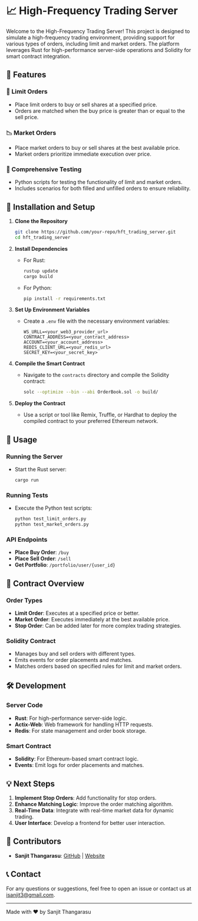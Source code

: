 # 📈 High-Frequency Trading Server

Welcome to the High-Frequency Trading Server! This project is designed to simulate a high-frequency trading environment, providing support for various types of orders, including limit and market orders. The platform leverages Rust for high-performance server-side operations and Solidity for smart contract integration. 

## 🚀 Features

### 🛒 Limit Orders
- Place limit orders to buy or sell shares at a specified price.
- Orders are matched when the buy price is greater than or equal to the sell price.

### 📉 Market Orders
- Place market orders to buy or sell shares at the best available price.
- Market orders prioritize immediate execution over price.

### 🧪 Comprehensive Testing
- Python scripts for testing the functionality of limit and market orders.
- Includes scenarios for both filled and unfilled orders to ensure reliability.

## 🔧 Installation and Setup

1. **Clone the Repository**
    ```bash
    git clone https://github.com/your-repo/hft_trading_server.git
    cd hft_trading_server
    ```

2. **Install Dependencies**
    - For Rust:
        ```bash
        rustup update
        cargo build
        ```
    - For Python:
        ```bash
        pip install -r requirements.txt
        ```

3. **Set Up Environment Variables**
    - Create a `.env` file with the necessary environment variables:
        ```env
        WS_URLL=<your_web3_provider_url>
        CONTRACT_ADDRESS=<your_contract_address>
        ACCOUNT=<your_account_address>
        REDIS_CLIENT_URL=<your_redis_url>
        SECRET_KEY=<your_secret_key>
        ```

4. **Compile the Smart Contract**
    - Navigate to the `contracts` directory and compile the Solidity contract:
        ```bash
        solc --optimize --bin --abi OrderBook.sol -o build/
        ```

5. **Deploy the Contract**
    - Use a script or tool like Remix, Truffle, or Hardhat to deploy the compiled contract to your preferred Ethereum network.

## 📝 Usage

### Running the Server
- Start the Rust server:
    ```bash
    cargo run
    ```

### Running Tests
- Execute the Python test scripts:
    ```bash
    python test_limit_orders.py
    python test_market_orders.py
    ```

### API Endpoints
- **Place Buy Order**: `/buy`
- **Place Sell Order**: `/sell`
- **Get Portfolio**: `/portfolio/user/{user_id}`

## 📄 Contract Overview

### Order Types
- **Limit Order**: Executes at a specified price or better.
- **Market Order**: Executes immediately at the best available price.
- **Stop Order**: Can be added later for more complex trading strategies.

### Solidity Contract
- Manages buy and sell orders with different types.
- Emits events for order placements and matches.
- Matches orders based on specified rules for limit and market orders.

## 🛠️ Development

### Server Code
- **Rust**: For high-performance server-side logic.
- **Actix-Web**: Web framework for handling HTTP requests.
- **Redis**: For state management and order book storage.

### Smart Contract
- **Solidity**: For Ethereum-based smart contract logic.
- **Events**: Emit logs for order placements and matches.

## 💡 Next Steps

1. **Implement Stop Orders**: Add functionality for stop orders.
2. **Enhance Matching Logic**: Improve the order matching algorithm.
3. **Real-Time Data**: Integrate with real-time market data for dynamic trading.
4. **User Interface**: Develop a frontend for better user interaction.

## 👥 Contributors
- **Sanjit Thangarasu**: [GitHub](https://github.com/isanjit3) | [Website](https://sanjit.app)

## 📞 Contact
For any questions or suggestions, feel free to open an issue or contact us at [isanjit3@gmail.com](mailto:isanjit3@gmail.com).

---

Made with ❤️ by Sanjit Thangarasu

